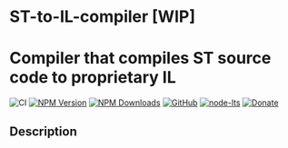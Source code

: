 # ST-to-IL-compiler [WIP]
Compiler that compiles ST source code to proprietary IL
====================

![CI](https://github.com/SheepCreativeSoftware/st-to-il-compiler/actions/workflows/ci.yml/badge.svg)
[![NPM Version](https://img.shields.io/npm/v/@sheepcs/st-to-il-compiler.svg)](https://www.npmjs.com/package/@sheepcs/st-to-il-compiler)
[![NPM Downloads](https://img.shields.io/npm/dt/@sheepcs/st-to-il-compiler.svg)](https://www.npmjs.com/package/@sheepcs/st-to-il-compiler)
[![GitHub](https://img.shields.io/github/license/SheepCreativeSoftware/st-to-il-compiler)](https://github.com/SheepCreativeSoftware/st-to-il-compiler)
[![node-lts](https://img.shields.io/node/v-lts/@sheepcs/st-to-il-compiler)](https://www.npmjs.com/package/@sheepcs/st-to-il-compiler)
[![Donate](https://img.shields.io/badge/Donate-PayPal-green.svg)](https://www.paypal.com/donate/?hosted_button_id=RG6PSXR828X94)

## Description
